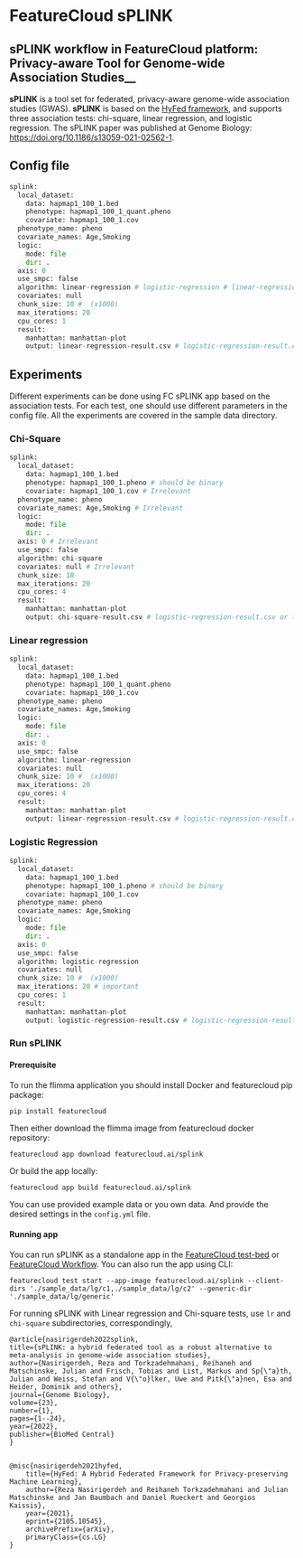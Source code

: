 # FeatureCloud sPLINK
## sPLINK workflow in FeatureCloud platform: Privacy-aware Tool for Genome-wide Association Studies__

**sPLINK** is a tool set for federated, privacy-aware genome-wide association studies (GWAS). **sPLINK** is based on the [HyFed framework](https://github.com/tum-aimed/hyfed), 
and supports three association tests: chi-square, linear regression, and logistic regression. The sPLINK paper was published at Genome Biology: https://doi.org/10.1186/s13059-021-02562-1.

   


## Config file

```python
splink:
  local_dataset:
    data: hapmap1_100_1.bed
    phenotype: hapmap1_100_1_quant.pheno
    covariate: hapmap1_100_1.cov
  phenotype_name: pheno
  covariate_names: Age,Smoking
  logic:
    mode: file
    dir: .
  axis: 0
  use_smpc: false
  algorithm: linear-regression # logistic-regression # linear-regression # chi-square
  covariates: null
  chunk_size: 10 #  (x1000)
  max_iterations: 20
  cpu_cores: 1
  result:
    manhattan: manhattan-plot
    output: linear-regression-result.csv # logistic-regression-result.csv or linear-regression-result.csv or chi-square-result.csv

```


## Experiments
Different experiments can be done using FC sPLINK app based on the association tests. For each test, one should use
different parameters in the config file. All the experiments are covered in the sample data directory.

### Chi-Square

```python
splink:
  local_dataset:
    data: hapmap1_100_1.bed
    phenotype: hapmap1_100_1.pheno # should be binary
    covariate: hapmap1_100_1.cov # Irrelevant
  phenotype_name: pheno
  covariate_names: Age,Smoking # Irrelevant
  logic:
    mode: file
    dir: .
  axis: 0 # Irrelevant
  use_smpc: false
  algorithm: chi-square
  covariates: null # Irrelevant
  chunk_size: 10 
  max_iterations: 20
  cpu_cores: 4
  result:
    manhattan: manhattan-plot
    output: chi-square-result.csv # logistic-regression-result.csv or linear-regression-result.csv or chi-square-result.csv

```

### Linear regression
```python
splink:
  local_dataset:
    data: hapmap1_100_1.bed
    phenotype: hapmap1_100_1_quant.pheno
    covariate: hapmap1_100_1.cov
  phenotype_name: pheno
  covariate_names: Age,Smoking
  logic:
    mode: file
    dir: .
  axis: 0
  use_smpc: false
  algorithm: linear-regression
  covariates: null
  chunk_size: 10 #  (x1000)
  max_iterations: 20
  cpu_cores: 4
  result:
    manhattan: manhattan-plot
    output: linear-regression-result.csv # logistic-regression-result.csv or linear-regression-result.csv or chi-square-result.csv

```

### Logistic Regression

```python
splink:
  local_dataset:
    data: hapmap1_100_1.bed
    phenotype: hapmap1_100_1.pheno # should be binary
    covariate: hapmap1_100_1.cov
  phenotype_name: pheno
  covariate_names: Age,Smoking
  logic:
    mode: file
    dir: .
  axis: 0
  use_smpc: false
  algorithm: logistic-regression
  covariates: null
  chunk_size: 10 #  (x1000)
  max_iterations: 20 # important
  cpu_cores: 1
  result:
    manhattan: manhattan-plot
    output: logistic-regression-result.csv # logistic-regression-result.csv or linear-regression-result.csv or chi-square-result.csv

```


### Run sPLINK

#### Prerequisite

To run the flimma application you should install Docker and featurecloud pip package:

```shell
pip install featurecloud
```

Then either download the flimma image from featurecloud docker repository:

```shell
featurecloud app download featurecloud.ai/splink
```

Or build the app locally:

```shell
featurecloud app build featurecloud.ai/splink
```

You can use provided example data or you own data. And provide the desired settings in the `config.yml` file.

#### Running app

You can run sPLINK as a standalone app in the [FeatureCloud test-bed](https://featurecloud.ai/development/test) or [FeatureCloud Workflow](https://featurecloud.ai/projects). You can also run the app using CLI:

```shell
featurecloud test start --app-image featurecloud.ai/splink --client-dirs './sample_data/lg/c1,./sample_data/lg/c2' --generic-dir './sample_data/lg/generic'
```
For running sPLINK with Linear regression and Chi-square tests, use `lr` and `chi-square` subdirectories, correspondingly, 

```angular2html
@article{nasirigerdeh2022splink,
title={sPLINK: a hybrid federated tool as a robust alternative to meta-analysis in genome-wide association studies},
author={Nasirigerdeh, Reza and Torkzadehmahani, Reihaneh and Matschinske, Julian and Frisch, Tobias and List, Markus and Sp{\"a}th, Julian and Weiss, Stefan and V{\"o}lker, Uwe and Pitk{\"a}nen, Esa and Heider, Dominik and others},
journal={Genome Biology},
volume={23},
number={1},
pages={1--24},
year={2022},
publisher={BioMed Central}
}


@misc{nasirigerdeh2021hyfed,
    title={HyFed: A Hybrid Federated Framework for Privacy-preserving Machine Learning},
    author={Reza Nasirigerdeh and Reihaneh Torkzadehmahani and Julian Matschinske and Jan Baumbach and Daniel Rueckert and Georgios Kaissis},
    year={2021},
    eprint={2105.10545},
    archivePrefix={arXiv},
    primaryClass={cs.LG}
}
```